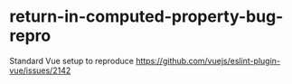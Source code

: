 # return-in-computed-property-bug-repro

Standard Vue setup to reproduce https://github.com/vuejs/eslint-plugin-vue/issues/2142
